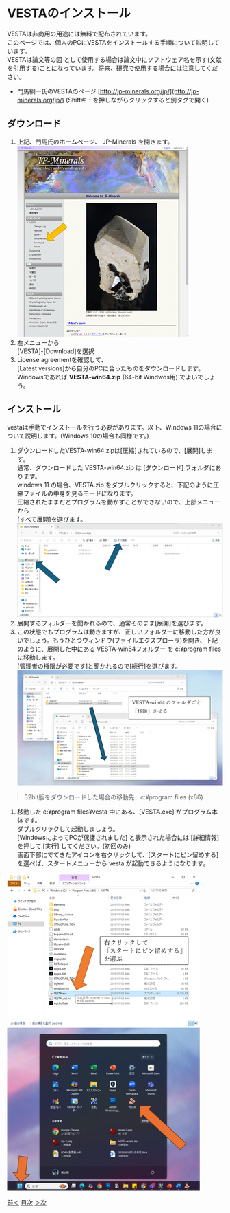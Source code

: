 # VESTAのインストール

VESTAは非商用の用途には無料で配布されています。  
このページでは、個人のPCにVESTAをインストールする手順について説明しています。  
VESTAは論文等の図 として使用する場合は論文中にソフトウェア名を示す(文献を引用する)ことになっています。将来、研究で使用する場合には注意してください。

- 門馬綱一氏のVESTAのページ [http://jp-minerals.org/jp/](http://jp-minerals.org/jp/) (Shiftキーを押しながらクリックすると別タグで開く)

## ダウンロード


1. 上記、門馬氏のホームページ、 JP-Minerals を開きます。  
<a class="wpel-icon-right" href="http://jp-minerals.org/jp/" target="blank" rel="external noopener noreferrer" data-wpel-link="external"><img class="alignnone size-full wp-image-194412" src="/img/minerals.png" alt="JP-minerals" width="400" height="445" /></a>
1. 左メニューから<br />[VESTA]-[Download]を選択
1. License agreementを確認して、  
[Latest versions]から自分のPCに合ったものをダウンロードします。  
Windowsであれば **VESTA-win64.zip** (64-bit Windwos用) でよいでしょう。


## インストール

vestaは手動でインストールを行う必要があります。以下、Windows 11の場合について説明します。(Windows 10の場合も同様です。) 

1. ダウンロードしたVESTA-win64.zipは[圧縮]されているので、[展開]します。  
通常、ダウンロードした VESTA-win64.zip は [ダウンロード] フォルダにあります。  
windows 11 の場合、VESTA.zip をダブルクリックすると、下記のように圧縮ファイルの中身を見るモードになります。  
圧縮されたままだとプログラムを動かすことができないので、上部メニューから  
[すべて展開]を選びます。<br><img class="wp-image-194416 size-full" src="/img/zip-2.png" alt="VESTA.zip の展開" width="600" />
1. 展開するフォルダーを聞かれるので、通常そのまま[展開]を選びます。
1. この状態でもプログラムは動きますが、正しいフォルダーに移動した方が良いでしょう。もうひとつウィンドウ(ファイルエクスプローラ)を開き、下記のように、展開した中にある VESTA-win64フォルダー を c:¥program files に移動します。  
[管理者の権限が必要です]と聞かれるので[続行]を選びます。<br><img class="wp-image-194417 size-full" src="/img/move-2.png" alt="展開したvestaフォルダーを program files (x86)に移動" width="600" />
> 32bit版をダウンロードした場合の移動先　c:¥program files (x86)
1. 移動した c:¥program files¥vesta 中にある、[VESTA.exe] がプログラム本体です。  
ダブルクリックして起動しましょう。  
[WindowsによってPCが保護されました] と表示された場合には [詳細情報] を押して [実行] してください。(初回のみ)  
画面下部にでてきたアイコンを右クリックして、[スタートにピン留めする]を選べば、スタートメニューから vesta が起動できるようになります。
<img class="wp-image-194423 size-full" src="/img/final.png" alt="vesta.exe" width="450" />
<img class="wp-image-194424 size-full" src="/img/final-2.png" alt="スタートメニュー" width="450" />

[前＜](aim.md) [目次](/README.md) [＞次](howtouse.md)
